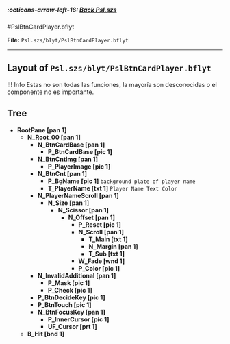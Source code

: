 ##### :octicons-arrow-left-16: [Back Psl.szs](../index.md)

#PslBtnCardPlayer.bflyt

**File:** `Psl.szs/blyt/PslBtnCardPlayer.bflyt`

---

## Layout of `Psl.szs/blyt/PslBtnCardPlayer.bflyt`

<!-- prettier-ignore -->
!!! Info
    Estas no son todas las funciones, la mayoría son desconocidas o el componente no es importante.

## Tree

-	**RootPane [pan 1]**
	-	**N_Root_00 [pan 1]** 
		-	**N_BtnCardBase [pan 1]**
			-	**P_BtnCardBase [pic 1]**
		-	**N_BtnCntImg [pan 1]**
			-	**P_PlayerImage [pic 1]**
		-	**N_BtnCnt [pan 1]**
			-	**P_BgName [pic 1]** `background plate of player name`
			-	**T_PlayerName [txt 1]** `Player Name Text Color`
		-	**N_PlayerNameScroll [pan 1]**
			-	**N_Size [pan 1]**
				-	**N_Scissor [pan 1]**
					-	**N_Offset [pan 1]**
						-	**P_Reset [pic 1]**
						-	**N_Scroll [pan 1]**
							-	**T_Main [txt 1]**
							-	**N_Margin [pan 1]**
							-	**T_Sub [txt 1]**
						-	**W_Fade [wnd 1]**
						-	**P_Color [pic 1]**
		-	**N_InvalidAdditional [pan 1]**
			-	**P_Mask [pic 1]**
			-	**P_Check [pic 1]**
		-	**P_BtnDecideKey [pic 1]**
		-	**P_BtnTouch [pic 1]**
		-	**N_BtnFocusKey [pan 1]**
			-	**P_InnerCursor [pic 1]**
			-	**UF_Cursor [prt 1]**
	-	**B_Hit [bnd 1]**
